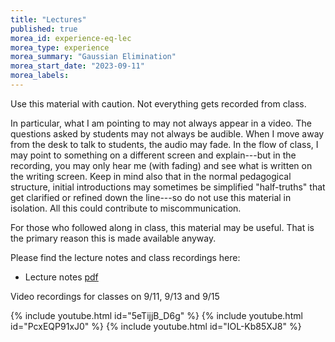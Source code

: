 ```yaml
---
title: "Lectures"
published: true
morea_id: experience-eq-lec
morea_type: experience
morea_summary: "Gaussian Elimination"
morea_start_date: "2023-09-11"
morea_labels:
---
```


Use this material with caution. Not everything gets recorded from
class. 

In particular, what I am pointing to may not always appear in a
video. The questions asked by students may not always be audible. When
I move away from the desk to talk to students, the audio may fade. In
the flow of class, I may point to something on a different screen and
explain---but in the recording, you may only hear me (with fading) and
see what is written on the writing screen. Keep in mind also that in
the normal pedagogical structure, initial introductions may sometimes
be simplified "half-truths" that get clarified or refined down the
line---so do not use this material in isolation. All this could
contribute to miscommunication.

For those who followed along in class, this material may be
useful. That is the primary reason this is made available anyway. 

Please find the lecture notes and class recordings here:

 * Lecture notes [pdf](/ee345/morea/matrixmul/2023-09-11-Note-10-21.pdf)

Video recordings for classes on 9/11, 9/13 and 9/15

{% include youtube.html id="5eTijjB_D6g" %}
{% include youtube.html id="PcxEQP91xJ0" %}
{% include youtube.html id="IOL-Kb85XJ8" %}
